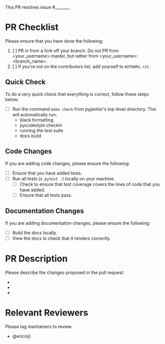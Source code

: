 This PR resolves issue #_______.

# PR Checklist

Please ensure that you have done the following:

1. [ ] PR in from a fork off your branch. Do not PR from <your_username>:master, but rather from <your_username>:<branch_name>.
2. [ ] If you're not on the contributors list, add yourself to `AUTHORS.rst`.

## Quick Check

To do a very quick check that everything is correct, follow these steps below:

- [ ] Run the command `make check` from pyjanitor's top-level directory. This will automatically run:
    - black formatting
    - pycodestyle checkin
    - running the test suite
    - docs build

## Code Changes

If you are adding code changes, please ensure the following:

- [ ] Ensure that you have added tests.
- [ ] Run all tests (`$ pytest .`) locally on your machine.
    - [ ] Check to ensure that test coverage covers the lines of code that you have added.
    - [ ] Ensure that all tests pass.

## Documentation Changes

If you are adding documentation changes, please ensure the following:

- [ ] Build the docs locally.
- [ ] View the docs to check that it renders correctly.

# PR Description

Please describe the changes proposed in the pull request:

- 
- 
- 

# Relevant Reviewers

Please tag maintainers to review.

- @ericmjl
